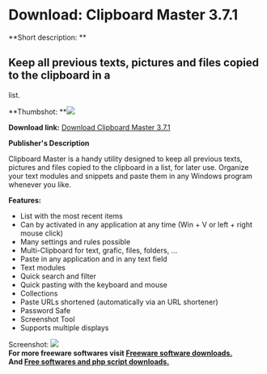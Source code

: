# Download: Clipboard Master 3.7.1

**Short description: **

## Keep all previous texts, pictures and files copied to the clipboard in a
list.

  
**Thumbshot: **![](http://www.freewarefiles.com/screenshot/clipboardmaster_md.jpg)   
  
**Download link:** [Download Clipboard Master 3.7.1](http://freesoftwares.boysofts.com/Clipboard-Master_program_77269.html)  
  

**Publisher's Description**  
  

Clipboard Master is a handy utility designed to keep all previous texts,
pictures and files copied to the clipboard in a list, for later use. Organize
your text modules and snippets and paste them in any Windows program whenever
you like.

**Features:**

  * List with the most recent items 
  * Can by activated in any application at any time (Win + V or left + right mouse click) 
  * Many settings and rules possible 
  * Multi-Clipboard for text, grafic, files, folders, ... 
  * Paste in any application and in any text field 
  * Text modules 
  * Quick search and filter 
  * Quick pasting with the keyboard and mouse 
  * Collections 
  * Paste URLs shortened (automatically via an URL shortener) 
  * Password Safe 
  * Screenshot Tool 
  * Supports multiple displays 

  
  
Screenshot: ![](http://www.freewarefiles.com/screenshot/clipboardmaster.jpg)  
**For more freeware softwares visit [Freeware software downloads.](http://freesoftwares.boysofts.com/)**   
**And [Free softwares and php script downloads.](http://www.boysofts.com/)**

